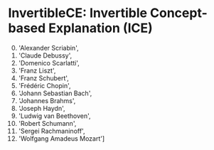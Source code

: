 # InvertibleCE: Invertible Concept-based Explanation (ICE)

0. 'Alexander Scriabin',
1. 'Claude Debussy',
2. 'Domenico Scarlatti',
3. 'Franz Liszt',
4. 'Franz Schubert',
5. 'Frédéric Chopin',
6. 'Johann Sebastian Bach',
7. 'Johannes Brahms',
8. 'Joseph Haydn',
9. 'Ludwig van Beethoven',
10. 'Robert Schumann',
11. 'Sergei Rachmaninoff',
12. 'Wolfgang Amadeus Mozart']
